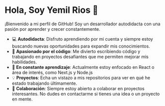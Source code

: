 # Hola, Soy Yemil Rios 👋

¡Bienvenido a mi perfil de GitHub! Soy un desarrollador autodidacta con una pasión por aprender y crecer constantemente.

- 💻 **Autodidacta**: Disfruto aprendiendo por mi cuenta y siempre estoy buscando nuevas oportunidades para expandir mis conocimientos.
- 🚀 **Apasionado por el código**: Me divierto escribiendo código y trabajando en proyectos desafiantes que me permiten mejorar mis habilidades.
- 🌱 **En constante aprendizaje**: Actualmente estoy enfocado en React o área de interés, como Next.js y Node.js 
- 💡 **Proyectos**: Echa un vistazo a mis repositorios para ver en qué he estado trabajando últimamente.
- 🤝 **Colaboración**: Siempre estoy abierto a colaborar en proyectos interesantes. No dudes en contactarme si tienes una idea o un proyecto en mente.

